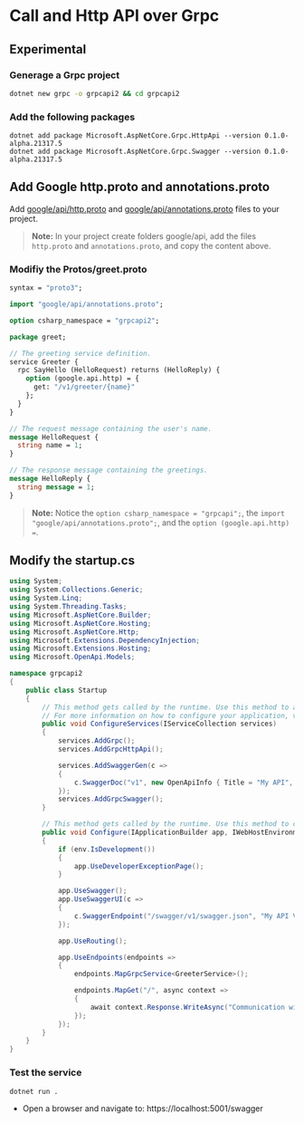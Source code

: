 # Call and Http API over Grpc
## Experimental

### Generage a Grpc project

```bash
dotnet new grpc -o grpcapi2 && cd grpcapi2
```

### Add the following packages

```
dotnet add package Microsoft.AspNetCore.Grpc.HttpApi --version 0.1.0-alpha.21317.5
dotnet add package Microsoft.AspNetCore.Grpc.Swagger --version 0.1.0-alpha.21317.5
```

## Add Google http.proto and annotations.proto

Add [google/api/http.proto](https://github.com/aspnet/AspLabs/blob/c1e59cacf7b9606650d6ec38e54fa3a82377f360/src/GrpcHttpApi/sample/Proto/google/api/http.proto) and [google/api/annotations.proto](https://github.com/aspnet/AspLabs/blob/c1e59cacf7b9606650d6ec38e54fa3a82377f360/src/GrpcHttpApi/sample/Proto/google/api/annotations.proto) files to your project.

> **Note:** In your project create folders google/api, add the files `http.proto` and `annotations.proto`, and copy the content above.

### Modifiy the Protos/greet.proto

```proto
syntax = "proto3";

import "google/api/annotations.proto";

option csharp_namespace = "grpcapi2";

package greet;

// The greeting service definition.
service Greeter {
  rpc SayHello (HelloRequest) returns (HelloReply) {
    option (google.api.http) = {
      get: "/v1/greeter/{name}"
    };
  }
}

// The request message containing the user's name.
message HelloRequest {
  string name = 1;
}

// The response message containing the greetings.
message HelloReply {
  string message = 1;
}
```

> **Note:** Notice the `option csharp_namespace = "grpcapi";`, the `import "google/api/annotations.proto";`, and the `option (google.api.http) =`.

## Modify the startup.cs

```c#
using System;
using System.Collections.Generic;
using System.Linq;
using System.Threading.Tasks;
using Microsoft.AspNetCore.Builder;
using Microsoft.AspNetCore.Hosting;
using Microsoft.AspNetCore.Http;
using Microsoft.Extensions.DependencyInjection;
using Microsoft.Extensions.Hosting;
using Microsoft.OpenApi.Models;

namespace grpcapi2
{
    public class Startup
    {
        // This method gets called by the runtime. Use this method to add services to the container.
        // For more information on how to configure your application, visit https://go.microsoft.com/fwlink/?LinkID=398940
        public void ConfigureServices(IServiceCollection services)
        {
            services.AddGrpc();
            services.AddGrpcHttpApi();

            services.AddSwaggerGen(c =>
            {
                c.SwaggerDoc("v1", new OpenApiInfo { Title = "My API", Version = "v1" });
            });
            services.AddGrpcSwagger();
        }

        // This method gets called by the runtime. Use this method to configure the HTTP request pipeline.
        public void Configure(IApplicationBuilder app, IWebHostEnvironment env)
        {
            if (env.IsDevelopment())
            {
                app.UseDeveloperExceptionPage();
            }

            app.UseSwagger();
            app.UseSwaggerUI(c =>
            {
                c.SwaggerEndpoint("/swagger/v1/swagger.json", "My API V1");
            });

            app.UseRouting();

            app.UseEndpoints(endpoints =>
            {
                endpoints.MapGrpcService<GreeterService>();

                endpoints.MapGet("/", async context =>
                {
                    await context.Response.WriteAsync("Communication with gRPC endpoints must be made through a gRPC client. To learn how to create a client, visit: https://go.microsoft.com/fwlink/?linkid=2086909");
                });
            });
        }
    }
}
```

### Test the service

`dotnet run .`

- Open a browser and navigate to: https://localhost:5001/swagger
